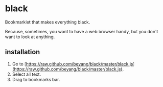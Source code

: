 black
=====

Bookmarklet that makes everything black.

Because, sometimes, you want to have a web browser handy, but you don't want to look at anything.

installation
------------

1. Go to [https://raw.github.com/beyang/black/master/black.js](https://raw.github.com/beyang/black/master/black.js).
2. Select all text.
3. Drag to bookmarks bar.
